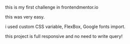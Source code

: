this is my first challenge in frontendmentor.io 

this was very easy.

i used custom CSS variable, FlexBox, Google fonts import.

this project is full responsive and no need to write query!
